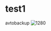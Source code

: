 # test1
avtobackup
![1280](https://github.com/Webzarium/test1/assets/122037228/b74d2c9d-9840-47db-af31-fc898af0b84d)
